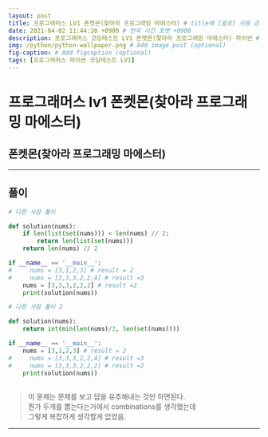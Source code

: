 ```yaml
---
layout: post
title: 프로그래머스 LV1 폰켓몬(찾아라 프로그래밍 마에스터) # title에 [괄호] 사용 금지
date: 2021-04-02 11:44:20 +0900 # 한국 시간 포맷 +0900
description: 프로그래머스 코딩테스트 LV1 폰켓몬(찾아라 프로그래밍 마에스터) 파이썬 # Add post description (optional)
img: /python/python-wallpaper.png # Add image post (optional)
fig-caption: # Add figcaption (optional)
tags: [프로그래머스 파이썬 코딩테스트 LV1]
---
```


# 프로그래머스 lv1 폰켓몬(찾아라 프로그래밍 마에스터)

## 폰켓몬(찾아라 프로그래밍 마에스터)

---

## 풀이

```python
# 다른 사람 풀이

def solution(nums):
    if len(list(set(nums))) < len(nums) // 2:
        return len(list(set(nums)))
    return len(nums) // 2

if __name__ == '__main__':
#     nums = [3,1,2,3] # result = 2
#     nums = [3,3,3,2,2,4] # result =3
    nums = [3,3,3,2,2,2] # result =2
    print(solution(nums))
```


```python
# 다른 사람 풀이 2

def solution(nums):
    return int(min(len(nums)/2, len(set(nums))))

if __name__ == '__main__':
    nums = [3,1,2,3] # result = 2
#     nums = [3,3,3,2,2,4] # result =3
#     nums = [3,3,3,2,2,2] # result =2
    print(solution(nums))
    
```

>이 문제는 문제를 보고 답을 유추해내는 것만 하면된다.<br> 
뭔가 두개를 뽑는다는거에서 combinations를 생각했는데 <br>
그렇게 복잡하게 생각할게 없었음.<br>

---